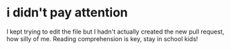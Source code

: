# i didn't pay attention
I kept trying to edit the file but I hadn't actually created the new pull request, how silly of me. Reading comprehension is key, stay in school kids!
